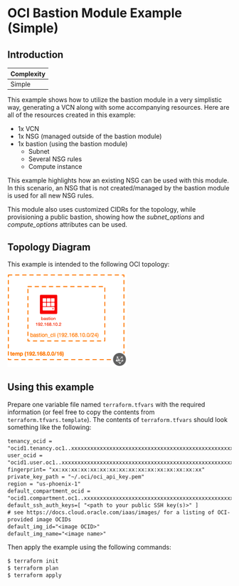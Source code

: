 # OCI Bastion Module Example (Simple)

## Introduction

| Complexity |
|---|
| Simple |

This example shows how to utilize the bastion module in a very simplistic way, generating a VCN along with some accompanying resources.  Here are all of the resources created in this example:

* 1x VCN
* 1x NSG (managed outside of the bastion module)
* 1x bastion (using the bastion module)
  * Subnet
  * Several NSG rules
  * Compute instance

This example highlights how an existing NSG can be used with this module.  In this scenario, an NSG that is not created/managed by the bastion module is used for all new NSG rules.

This module also uses customized CIDRs for the topology, while provisioning a public bastion, showing how the *subnet_options* and *compute_options* attributes can be used.

## Topology Diagram
This example is intended to the following OCI topology:

![Topology diagram](./docs/Example-simple.png)

## Using this example
Prepare one variable file named `terraform.tfvars` with the required information (or feel free to copy the contents from `terraform.tfvars.template`).  The contents of `terraform.tfvars` should look something like the following:

```
tenancy_ocid = "ocid1.tenancy.oc1..xxxxxxxxxxxxxxxxxxxxxxxxxxxxxxxxxxxxxxxxxxxxxxxxxxxxxxxxxxxx"
user_ocid = "ocid1.user.oc1..xxxxxxxxxxxxxxxxxxxxxxxxxxxxxxxxxxxxxxxxxxxxxxxxxxxxxxxxxxxx"
fingerprint= "xx:xx:xx:xx:xx:xx:xx:xx:xx:xx:xx:xx:xx:xx:xx:xx"
private_key_path = "~/.oci/oci_api_key.pem"
region = "us-phoenix-1"
default_compartment_ocid = "ocid1.compartment.oc1..xxxxxxxxxxxxxxxxxxxxxxxxxxxxxxxxxxxxxxxxxxxxxxxxxxxxxxxxxxxx"
default_ssh_auth_keys=[ "<path to your public SSH key(s)>" ]
# see https://docs.cloud.oracle.com/iaas/images/ for a listing of OCI-provided image OCIDs
default_img_id="<image OCID>"
default_img_name="<image name>"
```

Then apply the example using the following commands:

```
$ terraform init
$ terraform plan
$ terraform apply
```
